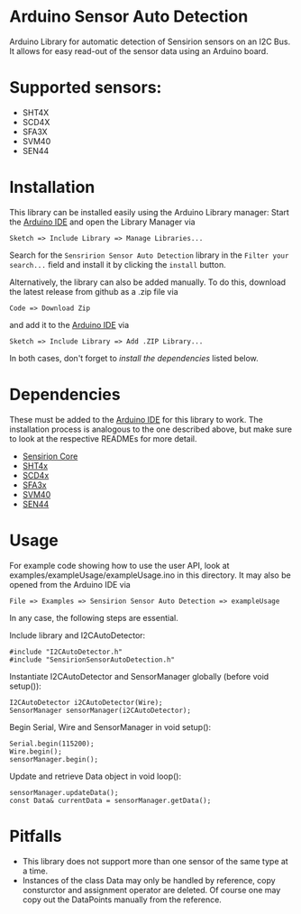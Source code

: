 # Arduino Sensor Auto Detection

Arduino Library for automatic detection of Sensirion sensors on an I2C Bus. It allows for easy read-out of the sensor data using an Arduino board.

# Supported sensors:

- SHT4X
- SCD4X
- SFA3X
- SVM40
- SEN44

# Installation

This library can be installed easily using the Arduino Library manager:
Start the [Arduino IDE](http://www.arduino.cc/en/main/software) and open
the Library Manager via

    Sketch => Include Library => Manage Libraries...

Search for the `Sensririon Sensor Auto Detection` library in the `Filter
your search...` field and install it by clicking the `install` button.

Alternatively, the library can also be added manually. To do this,
download the latest release from github as a .zip file via

    Code => Download Zip

and add it to the [Arduino IDE](http://www.arduino.cc/en/main/software) via

    Sketch => Include Library => Add .ZIP Library...

In both cases, don't forget to _install the dependencies_ listed below.

# Dependencies

These must be added to the [Arduino IDE](http://www.arduino.cc/en/main/software)
for this library to work. The installation process is analogous
to the one described above, but make sure to look at the respective
READMEs for more detail.

* [Sensirion Core](https://github.com/Sensirion/arduino-core)
* [SHT4x](https://github.com/Sensirion/arduino-i2c-sht4x)
* [SCD4x](https://github.com/Sensirion/arduino-i2c-scd4x)
* [SFA3x](https://github.com/Sensirion/arduino-i2c-sfa3x)
* [SVM40](https://github.com/Sensirion/arduino-i2c-svm40)
* [SEN44](https://github.com/Sensirion/arduino-i2c-sen44)

# Usage

For example code showing how to use the user API, look at examples/exampleUsage/exampleUsage.ino in this directory. It may also be opened from the Arduino IDE via

    File => Examples => Sensirion Sensor Auto Detection => exampleUsage

In any case, the following steps are essential.

Include library and I2CAutoDetector:

    #include "I2CAutoDetector.h"
    #include "SensirionSensorAutoDetection.h"

Instantiate I2CAutoDetector and SensorManager globally (before void setup()):

    I2CAutoDetector i2CAutoDetector(Wire);
    SensorManager sensorManager(i2CAutoDetector);

Begin Serial, Wire and SensorManager in void setup():

    Serial.begin(115200);
    Wire.begin();
    sensorManager.begin();

Update and retrieve Data object in void loop():

    sensorManager.updateData();
    const Data& currentData = sensorManager.getData();

# Pitfalls

- This library does not support more than one sensor of the same type at a time.
- Instances of the class Data may only be handled by reference, copy consturctor and assignment operator are deleted. Of course one may copy out the DataPoints manually from the reference.

